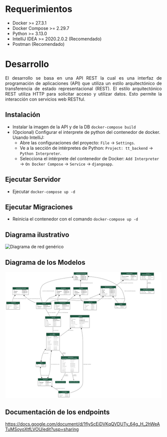 # Requerimientos
- Docker >= 27.3.1
- Docker Compose >= 2.29.7
- Python >= 3.13.0
- IntelliJ IDEA >= 2020.2.0.2 (Recomendado)
- Postman (Recomendado)

# Desarrollo
<p align="justify">
El desarrollo se basa en una API REST la cual es una interfaz de programación de aplicaciones (API) 
que utiliza un estilo arquitectónico de transferencia de estado representacional (REST). 
El estilo arquitectónico REST utiliza HTTP para solicitar acceso y utilizar datos. Esto permite la interacción con servicios web RESTful.
</p>

## Instalación
- Instalar la imagen de la API y de la DB `docker-compose build`
- (Opcional) Configurar el interprete de python del contenedor de docker. Usando IntelliJ:
  - Abre las configuraciones del proyecto: `File` → `Settings`.
  - Ve a la sección de intérpretes de Python: `Project: tt_backend` → `Python Interpreter`.
  - Selecciona el intérprete del contenedor de Docker: `Add Interpreter` → `On Docker Compose` → `Service` → `djangoapp`.


## Ejecutar Servidor
- Ejecutar `docker-compose up -d`

## Ejecutar Migraciones
- Reinicia el contenedor con el comando `docker-compose up -d`

## Diagrama ilustrativo
![Diagrama de red genérico](https://github.com/user-attachments/assets/3d5095b3-e9dc-41e0-8fcd-7c777b911145)

## Diagrama de los Modelos
![Diagrama_modelos](djangoapp/resources/diagrama_modelos.png)

## Documentación de los endpoints
https://docs.google.com/document/d/1flyScEiDVKqQVDUTy_64g_H_2hWeATuMSoyoXtfLVOU/edit?usp=sharing
